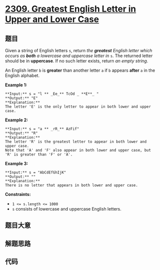 # [2309. Greatest English Letter in Upper and Lower Case](https://leetcode.com/problems/greatest-english-letter-in-upper-and-lower-case)

## 题目

Given a string of English letters `s`, return _the **greatest** English letter
which occurs as **both** a lowercase and uppercase letter in_ `s`. The
returned letter should be in **uppercase**. If no such letter exists, return
_an empty string_.

An English letter `b` is **greater** than another letter `a` if `b` appears
**after** `a` in the English alphabet.



**Example 1:**

    
    
    **Input:** s = "l ** _Ee_** TcOd _ **E**_ "
    **Output:** "E"
    **Explanation:**
    The letter 'E' is the only letter to appear in both lower and upper case.
    

**Example 2:**

    
    
    **Input:** s = "a ** _rR_** AzFif"
    **Output:** "R"
    **Explanation:**
    The letter 'R' is the greatest letter to appear in both lower and upper case.
    Note that 'A' and 'F' also appear in both lower and upper case, but 'R' is greater than 'F' or 'A'.
    

**Example 3:**

    
    
    **Input:** s = "AbCdEfGhIjK"
    **Output:** ""
    **Explanation:**
    There is no letter that appears in both lower and upper case.
    



**Constraints:**

  * `1 <= s.length <= 1000`
  * `s` consists of lowercase and uppercase English letters.


## 题目大意

## 解题思路

## 代码

```javascript

```
